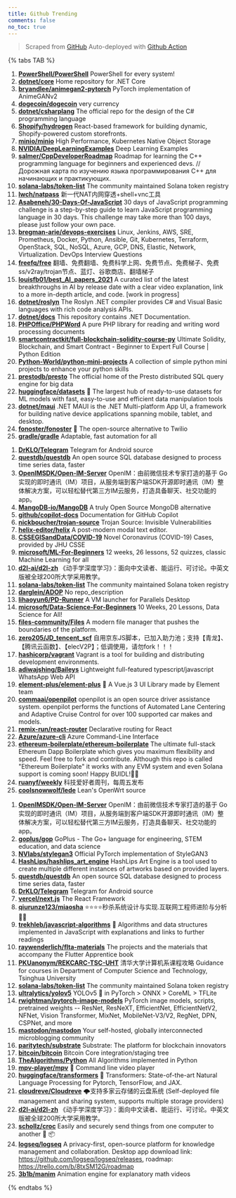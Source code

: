 ```yaml
---
title: Github Trending
comments: false
no_toc: true
---
```


> Scraped from [GitHub](https://github.com/trending)
Auto-deployed with [Github Action](https://docs.github.com/en/actions)

{% tabs TAB %}
<!-- tab Daily -->
1. [**PowerShell/PowerShell**](https://github.com/PowerShell/PowerShell)
PowerShell for every system!
2. [**dotnet/core**](https://github.com/dotnet/core)
Home repository for .NET Core
3. [**bryandlee/animegan2-pytorch**](https://github.com/bryandlee/animegan2-pytorch)
PyTorch implementation of AnimeGANv2
4. [**dogecoin/dogecoin**](https://github.com/dogecoin/dogecoin)
very currency
5. [**dotnet/csharplang**](https://github.com/dotnet/csharplang)
The official repo for the design of the C# programming language
6. [**Shopify/hydrogen**](https://github.com/Shopify/hydrogen)
React-based framework for building dynamic, Shopify-powered custom storefronts.
7. [**minio/minio**](https://github.com/minio/minio)
High Performance, Kubernetes Native Object Storage
8. [**NVIDIA/DeepLearningExamples**](https://github.com/NVIDIA/DeepLearningExamples)
Deep Learning Examples
9. [**salmer/CppDeveloperRoadmap**](https://github.com/salmer/CppDeveloperRoadmap)
Roadmap for learning the C++ programming language for beginners and experienced devs. // Дорожная карта по изучению языка программирования C++ для начинающих и практикующих.
10. [**solana-labs/token-list**](https://github.com/solana-labs/token-list)
The community maintained Solana token registry
11. [**lwch/natpass**](https://github.com/lwch/natpass)
新一代NAT内网穿透+shell+vnc工具
12. [**Asabeneh/30-Days-Of-JavaScript**](https://github.com/Asabeneh/30-Days-Of-JavaScript)
30 days of JavaScript programming challenge is a step-by-step guide to learn JavaScript programming language in 30 days. This challenge may take more than 100 days, please just follow your own pace.
13. [**bregman-arie/devops-exercises**](https://github.com/bregman-arie/devops-exercises)
Linux, Jenkins, AWS, SRE, Prometheus, Docker, Python, Ansible, Git, Kubernetes, Terraform, OpenStack, SQL, NoSQL, Azure, GCP, DNS, Elastic, Network, Virtualization. DevOps Interview Questions
14. [**freefq/free**](https://github.com/freefq/free)
翻墙、免费翻墙、免费科学上网、免费节点、免费梯子、免费ss/v2ray/trojan节点、蓝灯、谷歌商店、翻墙梯子
15. [**louisfb01/best_AI_papers_2021**](https://github.com/louisfb01/best_AI_papers_2021)
A curated list of the latest breakthroughs in AI by release date with a clear video explanation, link to a more in-depth article, and code. [work in progress]
16. [**dotnet/roslyn**](https://github.com/dotnet/roslyn)
The Roslyn .NET compiler provides C# and Visual Basic languages with rich code analysis APIs.
17. [**dotnet/docs**](https://github.com/dotnet/docs)
This repository contains .NET Documentation.
18. [**PHPOffice/PHPWord**](https://github.com/PHPOffice/PHPWord)
A pure PHP library for reading and writing word processing documents
19. [**smartcontractkit/full-blockchain-solidity-course-py**](https://github.com/smartcontractkit/full-blockchain-solidity-course-py)
Ultimate Solidity, Blockchain, and Smart Contract - Beginner to Expert Full Course | Python Edition
20. [**Python-World/python-mini-projects**](https://github.com/Python-World/python-mini-projects)
A collection of simple python mini projects to enhance your python skills
21. [**prestodb/presto**](https://github.com/prestodb/presto)
The official home of the Presto distributed SQL query engine for big data
22. [**huggingface/datasets**](https://github.com/huggingface/datasets)
🤗 The largest hub of ready-to-use datasets for ML models with fast, easy-to-use and efficient data manipulation tools
23. [**dotnet/maui**](https://github.com/dotnet/maui)
.NET MAUI is the .NET Multi-platform App UI, a framework for building native device applications spanning mobile, tablet, and desktop.
24. [**fonoster/fonoster**](https://github.com/fonoster/fonoster)
🚀 The open-source alternative to Twilio
25. [**gradle/gradle**](https://github.com/gradle/gradle)
Adaptable, fast automation for all
<!-- endtab -->
<!-- tab Weekly -->
1. [**DrKLO/Telegram**](https://github.com/DrKLO/Telegram)
Telegram for Android source
2. [**questdb/questdb**](https://github.com/questdb/questdb)
An open source SQL database designed to process time series data, faster
3. [**OpenIMSDK/Open-IM-Server**](https://github.com/OpenIMSDK/Open-IM-Server)
OpenIM：由前微信技术专家打造的基于 Go 实现的即时通讯（IM）项目，从服务端到客户端SDK开源即时通讯（IM）整体解决方案，可以轻松替代第三方IM云服务，打造具备聊天、社交功能的app。
4. [**MangoDB-io/MangoDB**](https://github.com/MangoDB-io/MangoDB)
A truly Open Source MongoDB alternative
5. [**github/copilot-docs**](https://github.com/github/copilot-docs)
Documentation for GitHub Copilot
6. [**nickboucher/trojan-source**](https://github.com/nickboucher/trojan-source)
Trojan Source: Invisible Vulnerabilities
7. [**helix-editor/helix**](https://github.com/helix-editor/helix)
A post-modern modal text editor.
8. [**CSSEGISandData/COVID-19**](https://github.com/CSSEGISandData/COVID-19)
Novel Coronavirus (COVID-19) Cases, provided by JHU CSSE
9. [**microsoft/ML-For-Beginners**](https://github.com/microsoft/ML-For-Beginners)
12 weeks, 26 lessons, 52 quizzes, classic Machine Learning for all
10. [**d2l-ai/d2l-zh**](https://github.com/d2l-ai/d2l-zh)
《动手学深度学习》：面向中文读者、能运行、可讨论。中英文版被全球200所大学采用教学。
11. [**solana-labs/token-list**](https://github.com/solana-labs/token-list)
The community maintained Solana token registry
12. [**darglein/ADOP**](https://github.com/darglein/ADOP)
No repo_description
13. [**lihaoyun6/PD-Runner**](https://github.com/lihaoyun6/PD-Runner)
A VM launcher for Parallels Desktop
14. [**microsoft/Data-Science-For-Beginners**](https://github.com/microsoft/Data-Science-For-Beginners)
10 Weeks, 20 Lessons, Data Science for All!
15. [**files-community/Files**](https://github.com/files-community/Files)
A modern file manager that pushes the boundaries of the platform.
16. [**zero205/JD_tencent_scf**](https://github.com/zero205/JD_tencent_scf)
自用京东JS脚本，已加入助力池；支持【青龙】、【腾讯云函数】、【elecV2P】；低调使用，请勿fork！！！
17. [**hashicorp/vagrant**](https://github.com/hashicorp/vagrant)
Vagrant is a tool for building and distributing development environments.
18. [**adiwajshing/Baileys**](https://github.com/adiwajshing/Baileys)
Lightweight full-featured typescript/javascript WhatsApp Web API
19. [**element-plus/element-plus**](https://github.com/element-plus/element-plus)
🎉 A Vue.js 3 UI Library made by Element team
20. [**commaai/openpilot**](https://github.com/commaai/openpilot)
openpilot is an open source driver assistance system. openpilot performs the functions of Automated Lane Centering and Adaptive Cruise Control for over 100 supported car makes and models.
21. [**remix-run/react-router**](https://github.com/remix-run/react-router)
Declarative routing for React
22. [**Azure/azure-cli**](https://github.com/Azure/azure-cli)
Azure Command-Line Interface
23. [**ethereum-boilerplate/ethereum-boilerplate**](https://github.com/ethereum-boilerplate/ethereum-boilerplate)
The ultimate full-stack Ethereum Dapp Boilerplate which gives you maximum flexibility and speed. Feel free to fork and contribute. Although this repo is called "Ethereum Boilerplate" it works with any EVM system and even Solana support is coming soon! Happy BUIDL!👷‍♂️
24. [**ruanyf/weekly**](https://github.com/ruanyf/weekly)
科技爱好者周刊，每周五发布
25. [**coolsnowwolf/lede**](https://github.com/coolsnowwolf/lede)
Lean's OpenWrt source
<!-- endtab -->
<!-- tab Monthly -->
1. [**OpenIMSDK/Open-IM-Server**](https://github.com/OpenIMSDK/Open-IM-Server)
OpenIM：由前微信技术专家打造的基于 Go 实现的即时通讯（IM）项目，从服务端到客户端SDK开源即时通讯（IM）整体解决方案，可以轻松替代第三方IM云服务，打造具备聊天、社交功能的app。
2. [**goplus/gop**](https://github.com/goplus/gop)
GoPlus - The Go+ language for engineering, STEM education, and data science
3. [**NVlabs/stylegan3**](https://github.com/NVlabs/stylegan3)
Official PyTorch implementation of StyleGAN3
4. [**HashLips/hashlips_art_engine**](https://github.com/HashLips/hashlips_art_engine)
HashLips Art Engine is a tool used to create multiple different instances of artworks based on provided layers.
5. [**questdb/questdb**](https://github.com/questdb/questdb)
An open source SQL database designed to process time series data, faster
6. [**DrKLO/Telegram**](https://github.com/DrKLO/Telegram)
Telegram for Android source
7. [**vercel/next.js**](https://github.com/vercel/next.js)
The React Framework
8. [**qiurunze123/miaosha**](https://github.com/qiurunze123/miaosha)
⭐⭐⭐⭐秒杀系统设计与实现.互联网工程师进阶与分析🙋🐓
9. [**trekhleb/javascript-algorithms**](https://github.com/trekhleb/javascript-algorithms)
📝 Algorithms and data structures implemented in JavaScript with explanations and links to further readings
10. [**raywenderlich/flta-materials**](https://github.com/raywenderlich/flta-materials)
The projects and the materials that accompany the Flutter Apprentice book
11. [**PKUanonym/REKCARC-TSC-UHT**](https://github.com/PKUanonym/REKCARC-TSC-UHT)
清华大学计算机系课程攻略 Guidance for courses in Department of Computer Science and Technology, Tsinghua University
12. [**solana-labs/token-list**](https://github.com/solana-labs/token-list)
The community maintained Solana token registry
13. [**ultralytics/yolov5**](https://github.com/ultralytics/yolov5)
YOLOv5 🚀 in PyTorch > ONNX > CoreML > TFLite
14. [**rwightman/pytorch-image-models**](https://github.com/rwightman/pytorch-image-models)
PyTorch image models, scripts, pretrained weights -- ResNet, ResNeXT, EfficientNet, EfficientNetV2, NFNet, Vision Transformer, MixNet, MobileNet-V3/V2, RegNet, DPN, CSPNet, and more
15. [**mastodon/mastodon**](https://github.com/mastodon/mastodon)
Your self-hosted, globally interconnected microblogging community
16. [**paritytech/substrate**](https://github.com/paritytech/substrate)
Substrate: The platform for blockchain innovators
17. [**bitcoin/bitcoin**](https://github.com/bitcoin/bitcoin)
Bitcoin Core integration/staging tree
18. [**TheAlgorithms/Python**](https://github.com/TheAlgorithms/Python)
All Algorithms implemented in Python
19. [**mpv-player/mpv**](https://github.com/mpv-player/mpv)
🎥 Command line video player
20. [**huggingface/transformers**](https://github.com/huggingface/transformers)
🤗 Transformers: State-of-the-art Natural Language Processing for Pytorch, TensorFlow, and JAX.
21. [**cloudreve/Cloudreve**](https://github.com/cloudreve/Cloudreve)
🌩支持多家云存储的云盘系统 (Self-deployed file management and sharing system, supports multiple storage providers)
22. [**d2l-ai/d2l-zh**](https://github.com/d2l-ai/d2l-zh)
《动手学深度学习》：面向中文读者、能运行、可讨论。中英文版被全球200所大学采用教学。
23. [**schollz/croc**](https://github.com/schollz/croc)
Easily and securely send things from one computer to another 🐊 📦
24. [**logseq/logseq**](https://github.com/logseq/logseq)
A privacy-first, open-source platform for knowledge management and collaboration. Desktop app download link: https://github.com/logseq/logseq/releases, roadmap: https://trello.com/b/8txSM12G/roadmap
25. [**3b1b/manim**](https://github.com/3b1b/manim)
Animation engine for explanatory math videos
<!-- endtab -->
{% endtabs %}
